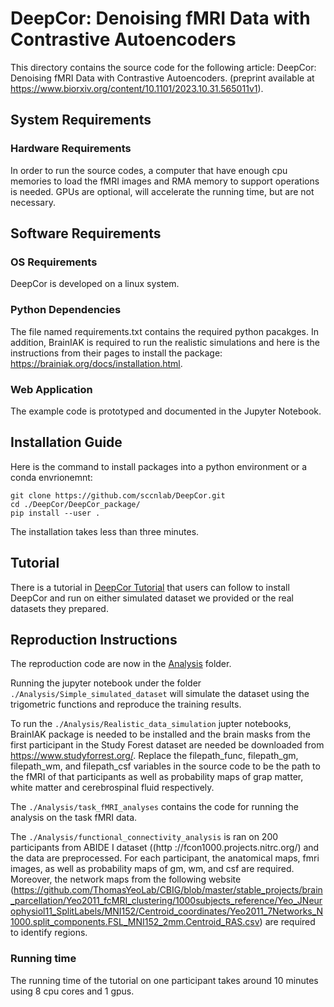 # DeepCor: Denoising fMRI Data with Contrastive Autoencoders
This directory contains the source code for the following article: DeepCor: Denoising fMRI Data with Contrastive Autoencoders. (preprint available at https://www.biorxiv.org/content/10.1101/2023.10.31.565011v1).

## System Requirements
### Hardware Requirements
In order to run the source codes, a computer that have enough cpu memories to load the fMRI images and RMA memory to support operations is needed. GPUs are optional, will accelerate the running time, but are not necessary.

## Software Requirements
### OS Requirements
DeepCor is developed on a linux system.

### Python Dependencies
The file named requirements.txt contains the required python pacakges. In addition, BrainIAK is required to run the realistic simulations and here is the instructions from their pages to install the package: https://brainiak.org/docs/installation.html.

### Web Application
The example code is prototyped and documented in the Jupyter Notebook.

## Installation Guide
Here is the command to install packages into a python environment or a conda envrionemnt:
```
git clone https://github.com/sccnlab/DeepCor.git
cd ./DeepCor/DeepCor_package/
pip install --user .
```
The installation takes less than three minutes.

## Tutorial 
There is a tutorial in [DeepCor Tutorial](./DeepCor_pkg/tutorial/tutorial.ipynb) that users can follow to install DeepCor and run on either simulated dataset we provided or the real datasets they prepared.

## Reproduction Instructions
The reproduction code are now in the [Analysis](./Analysis/) folder.

Running the jupyter notebook under the folder `./Analysis/Simple_simulated_dataset` will simulate the dataset using the trigometric functions and reproduce the training results.

To run the `./Analysis/Realistic_data_simulation` jupter notebooks, BrainIAK package is needed to be installed and the brain masks from the first participant in the Study Forest dataset are needed be downloaded from https://www.studyforrest.org/. Replace the filepath_func, filepath_gm, filepath_wm, and filepath_csf variables in the source code to be the path to the fMRI of that participants as well as probability maps of grap matter, white matter and cerebrospinal fluid respectively. 

The `./Analysis/task_fMRI_analyses` contains the code for running the analysis on the task fMRI data. 

The `./Analysis/functional_connectivity_analysis` is ran on 200 participants from ABIDE I dataset ((http ://fcon1000.projects.nitrc.org/) and the data are preprocessed. For each participant, the anatomical maps, fmri images, as well as probability maps of gm, wm, and csf are required. Moreover, the network maps from the following website (https://github.com/ThomasYeoLab/CBIG/blob/master/stable_projects/brain_parcellation/Yeo2011_fcMRI_clustering/1000subjects_reference/Yeo_JNeurophysiol11_SplitLabels/MNI152/Centroid_coordinates/Yeo2011_7Networks_N1000.split_components.FSL_MNI152_2mm.Centroid_RAS.csv) are required to identify regions.

### Running time
The running time of the tutorial on one participant takes around 10 minutes using 8 cpu cores and 1 gpus. 
